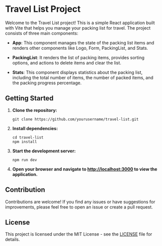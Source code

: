 # Travel List Project

Welcome to the Travel List project! This is a simple React application built with Vite that helps you manage your packing list for travel. The project consists of three main components:

- **App**: This component manages the state of the packing list items and renders other components like Logo, Form, PackingList, and Stats.

- **PackingList**: It renders the list of packing items, provides sorting options, and actions to delete items and clear the list.

- **Stats**: This component displays statistics about the packing list, including the total number of items, the number of packed items, and the packing progress percentage.

## Getting Started

1. **Clone the repository:**

   ```
   git clone https://github.com/yourusername/travel-list.git
   ```

2. **Install dependencies:**

   ```
   cd travel-list
   npm install
   ```

3. **Start the development server:**

   ```
   npm run dev
   ```

4. **Open your browser and navigate to [http://localhost:3000](http://localhost:3000) to view the application.**

## Contribution

Contributions are welcome! If you find any issues or have suggestions for improvements, please feel free to open an issue or create a pull request.

## License

This project is licensed under the MIT License - see the [LICENSE](LICENSE) file for details.
